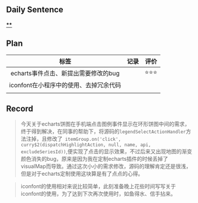 ## **Daily Sentence**
#### <u>**</u>
> 

## **Plan**
|                  标签                  | 记录  | 评价  |
| :------------------------------------: | :---: | :---: |
|  echarts事件点击、新提出需要修改的bug  |       |  ⭐⭐⭐   |
| iconfont在小程序中的使用、去掉冗余代码 |       |       |
|                                        |       |       |

## **Record**
> 今天关于echarts饼图在手机端点击图例事件显示在环形饼图中间的需求，终于得到解决，在同事的帮助下，将源码的`legendSelectActionHandler`方法注掉，且修改了` itemGroup.on('click', curry$2(dispatchHighlightAction, null, name, api, excludeSeriesId))`,便实现了点击的显示效果，不过后来又出现地图的渐变颜色消失的bug，原来是因为我在定制echarts插件的时候丢掉了visualMap而导致。通过这次小小的需求修改，源码的理解肯定还是很浅，但是对于echarts定制使用这块算是有了点点的心得。

> iconfont的使用相对来说比较简单，此刻准备晚上花些时间写写关于iconfont的使用，为了达到下次再次使用时，如鱼得水、信手拈来。


